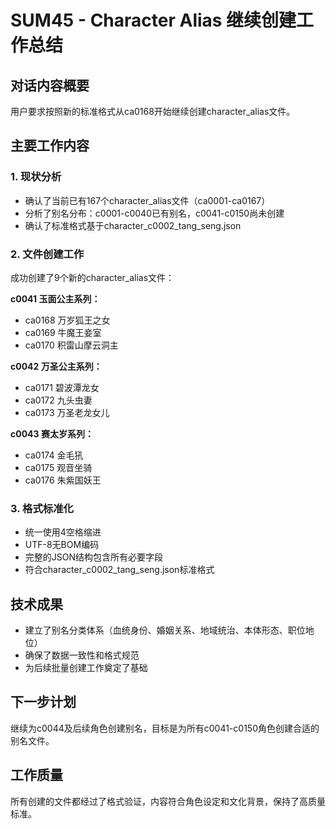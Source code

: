 # SUM45 - Character Alias 继续创建工作总结

## 对话内容概要
用户要求按照新的标准格式从ca0168开始继续创建character_alias文件。

## 主要工作内容

### 1. 现状分析
- 确认了当前已有167个character_alias文件（ca0001-ca0167）
- 分析了别名分布：c0001-c0040已有别名，c0041-c0150尚未创建
- 确认了标准格式基于character_c0002_tang_seng.json

### 2. 文件创建工作
成功创建了9个新的character_alias文件：

**c0041 玉面公主系列：**
- ca0168 万岁狐王之女
- ca0169 牛魔王妾室
- ca0170 积雷山摩云洞主

**c0042 万圣公主系列：**
- ca0171 碧波潭龙女
- ca0172 九头虫妻
- ca0173 万圣老龙女儿

**c0043 赛太岁系列：**
- ca0174 金毛犼
- ca0175 观音坐骑
- ca0176 朱紫国妖王

### 3. 格式标准化
- 统一使用4空格缩进
- UTF-8无BOM编码
- 完整的JSON结构包含所有必要字段
- 符合character_c0002_tang_seng.json标准格式

## 技术成果
- 建立了别名分类体系（血统身份、婚姻关系、地域统治、本体形态、职位地位）
- 确保了数据一致性和格式规范
- 为后续批量创建工作奠定了基础

## 下一步计划
继续为c0044及后续角色创建别名，目标是为所有c0041-c0150角色创建合适的别名文件。

## 工作质量
所有创建的文件都经过了格式验证，内容符合角色设定和文化背景，保持了高质量标准。
